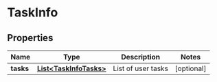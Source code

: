 
# TaskInfo

## Properties
Name | Type | Description | Notes
------------ | ------------- | ------------- | -------------
**tasks** | [**List&lt;TaskInfoTasks&gt;**](TaskInfoTasks.md) | List of user tasks |  [optional]



